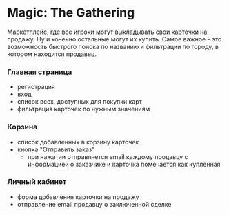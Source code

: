 # Magic: The Gathering

Маркетплейс, где все игроки могут выкладывать свои карточки на продажу. Ну и конечно остальные могут их купить.
Самое важное - это возможность быстрого поиска по названию и фильтрации по городу, в котором находится продавец.

### Главная страница

- регистрация
- вход
- список всех, доступных для покупки карт
- фильтрация карточек по нужным значениям

### Корзина

- список добавленных в корзину карточек
- кнопка "Отправить заказ"
  - при нажатии отправляется email каждому продавцу с информацией о заказчике и карточка помечается как купленная

### Личный кабинет

- форма добавления карточки на продажу
- отправление email продавцу о заключенной сделке

